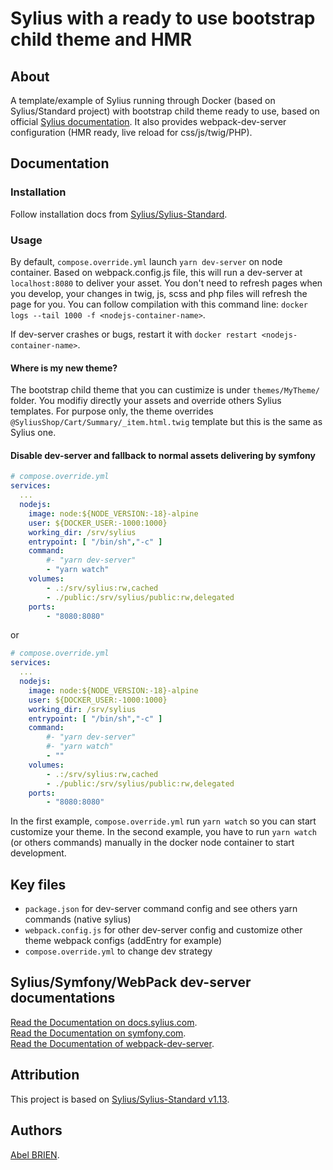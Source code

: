 # Sylius with a ready to use bootstrap child theme and HMR

## About

A template/example of Sylius running through Docker (based on Sylius/Standard project) with bootstrap child theme ready to use, based on official [Sylius documentation](https://docs.sylius.com/en/1.13/book/themes/bootstrap-theme.html#creating-a-new-theme-based-on-bootstraptheme).
It also provides webpack-dev-server configuration (HMR ready, live reload for css/js/twig/PHP).

## Documentation

### Installation

Follow installation docs from [Sylius/Sylius-Standard](https://github.com/Sylius/Sylius-Standard/).

### Usage

By default, `compose.override.yml` launch `yarn dev-server`  on node container. Based on webpack.config.js file, this will run a dev-server at `localhost:8080` to deliver your asset. You don't need to refresh pages when you develop, your changes in twig, js, scss and php files will refresh the page for you.
You can follow compilation with this command line: `docker logs --tail 1000 -f <nodejs-container-name>`.

If dev-server crashes or bugs, restart it with `docker restart <nodejs-container-name>`.

#### Where is my new theme?

The bootstrap child theme that you can custimize is under `themes/MyTheme/` folder. You modifiy directly your assets and override others Sylius templates.
For purpose only, the theme overrides `@SyliusShop/Cart/Summary/_item.html.twig` template but this is the same as Sylius one.

#### Disable dev-server and fallback to normal assets delivering by symfony

```yaml
# compose.override.yml
services: 
  ...
  nodejs:
    image: node:${NODE_VERSION:-18}-alpine
    user: ${DOCKER_USER:-1000:1000}
    working_dir: /srv/sylius
    entrypoint: [ "/bin/sh","-c" ]
    command:
        #- "yarn dev-server"
        - "yarn watch"
    volumes:
        - .:/srv/sylius:rw,cached
        - ./public:/srv/sylius/public:rw,delegated
    ports: 
        - "8080:8080"
```

or

```yaml
# compose.override.yml
services: 
  ...
  nodejs:
    image: node:${NODE_VERSION:-18}-alpine
    user: ${DOCKER_USER:-1000:1000}
    working_dir: /srv/sylius
    entrypoint: [ "/bin/sh","-c" ]
    command:
        #- "yarn dev-server"
        #- "yarn watch"
        - ""
    volumes:
        - .:/srv/sylius:rw,cached
        - ./public:/srv/sylius/public:rw,delegated
    ports: 
        - "8080:8080"
```

In the first example, `compose.override.yml` run ```yarn watch``` so you can start customize your theme.
In the second example, you have to run ```yarn watch``` (or others commands) manually in the docker node container to start development.

## Key files

- `package.json` for dev-server command config and see others yarn commands (native sylius)
- `webpack.config.js` for other dev-server config and customize other theme webpack configs (addEntry for example)
- `compose.override.yml` to change dev strategy

## Sylius/Symfony/WebPack dev-server documentations

[Read the Documentation on docs.sylius.com](http://docs.sylius.com).  
[Read the Documentation on symfony.com](https://symfony.com/doc/current/frontend.html).  
[Read the Documentation of webpack-dev-server](https://github.com/webpack/webpack-dev-server).  

## Attribution

This project is based on [Sylius/Sylius-Standard v1.13](https://github.com/Sylius/Sylius-Standard).

## Authors

[Abel BRIEN](https://github.com/aboul).

